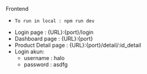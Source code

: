 Frontend
-     To run in local : npm run dev
-	Login page : {URL}:{port}/login
-	Dashboard page : {URL}:{port}
-	Product Detail page : {URL}:{port}/detail/:id_detail
-	Login akun: 
      - username : halo
   	- password : asdfg
